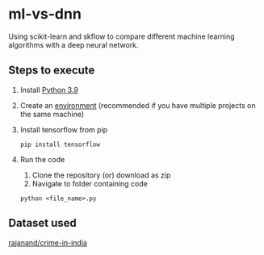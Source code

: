 # ml-vs-dnn
Using scikit-learn and skflow to compare different machine learning algorithms with a deep neural network.
## Steps to execute
1. Install [Python 3.9](https://www.python.org/downloads/release/python-399/)

1. Create an [environment](https://packaging.python.org/guides/installing-using-pip-and-virtual-environments/) (recommended if you have multiple projects on the same machine)

1. Install tensorflow from pip
      ```
      pip install tensorflow
      ```

1. Run the code
      1. Clone the repository (or) download as zip
      1. Navigate to folder containing code
      ```
      python <file_name>.py
      ```
## Dataset used
   [rajanand/crime-in-india](https://www.kaggle.com/rajanand/crime-in-india)
